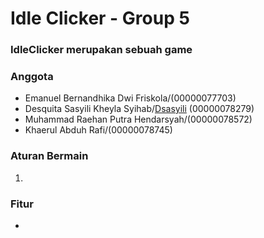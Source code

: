 # Idle Clicker - Group 5
### IdleClicker merupakan sebuah game

### Anggota
- Emanuel Bernandhika Dwi Friskola/(00000077703)
- Desquita Sasyili Kheyla Syihab/[Dsasyili](https://github.com/Dsasyili) (00000078279) 
- Muhammad Raehan Putra Hendarsyah/(00000078572) 
- Khaerul Abduh Rafi/(00000078745)

### Aturan Bermain
1.

### Fitur
- 
